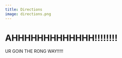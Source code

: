 ```yaml
---
title: Directions
image: directions.png
---
```


<!-- move this somewhere nice later -->
<style type="text/css">
  /*#map-canvas { height: 480px; width: 640px; }*/
</style>

<!-- loads the maps api script -->
<script type="text/javascript"
  src="https://maps.googleapis.com/maps/api/js?key=AIzaSyDiRQvTgbqeyWfx0LKgcVTibwvUnrt77rQ&sensor=false">
</script>

<!-- actual javascript... -->
<script type="text/javascript">
  var geocoder;
  var map;
  var directionsService = new google.maps.DirectionsService();
  var latlng;
  var directionsDisplay;

  function initialize() {
    var loc;
    directionsDisplay = new google.maps.DirectionsRenderer();
    geocode();
    var mapOptions = {
      center: latlng,
      zoom: 17,
      mapTypeId: google.maps.MapTypeId.ROADMAP
    };
    map = new google.maps.Map(document.getElementById("map-canvas"),
        mapOptions);
    directionsDisplay.setMap(map);
    directionsDisplay.setPanel(document.getElementById("directionsPanel"));
  }

  function geocode() {
    geocoder = new google.maps.Geocoder();
    // var latlng = new google.maps.LatLng(27.633866, -80.393003);
    geocoder.geocode( { 'address': 'Cavalry Chapel, 941 18th St, Vero Beach, FL'}, function(results, status) {
      map.setCenter(results[0].geometry.location);
      var marker = new google.maps.Marker({
          map: map,
          position: results[0].geometry.location
      });
      loc = results[0].geometry.location;
      latlng = new google.maps.LatLng(loc.lat(), loc.lng());
    });
  }

  function calcRoute() {
    var start = document.getElementById("start").value;
    var request = {
      origin: start,
      destination: latlng,
      travelMode: google.maps.TravelMode.DRIVING
    };
    directionsService.route(request, function(result, status) {
      if (status == google.maps.DirectionsStatus.OK) {
        directionsDisplay.setDirections(result);
      }
    });
  }

  google.maps.event.addDomListener(window, 'load', initialize);
</script>


<!-- the good stuff... -->

# AHHHHHHHHHHHHH!!!!!!!!
UR GOIN THE RONG WAY!!!!!

<div id="map-canvas" style="float:left;width:70%; height:480px"/>
<div id="directionsPanel" style="float:right;width:30%;height: 480px"/>
